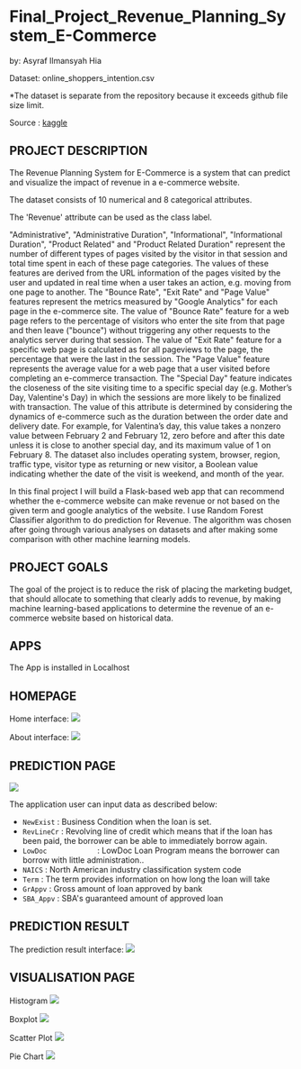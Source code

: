 # Final_Project_Revenue_Planning_System_E-Commerce

by: Asyraf Ilmansyah Hia

Dataset: online_shoppers_intention.csv

*The dataset is separate from the repository because it exceeds github file size limit.


Source : [kaggle](https://www.kaggle.com/roshansharma/online-shoppers-intention)


PROJECT DESCRIPTION
---

The Revenue Planning System for E-Commerce is a system that can predict and visualize the impact of revenue in a e-commerce website.

The dataset consists of 10 numerical and 8 categorical attributes.

The 'Revenue' attribute can be used as the class label.

"Administrative", "Administrative Duration", "Informational", "Informational Duration", "Product Related" and "Product Related Duration" represent the number of different types of pages visited by the visitor in that session and total time spent in each of these page categories. The values of these features are derived from the URL information of the pages visited by the user and updated in real time when a user takes an action, e.g. moving from one page to another. The "Bounce Rate", "Exit Rate" and "Page Value" features represent the metrics measured by "Google Analytics" for each page in the e-commerce site. The value of "Bounce Rate" feature for a web page refers to the percentage of visitors who enter the site from that page and then leave ("bounce") without triggering any other requests to the analytics server during that session. The value of "Exit Rate" feature for a specific web page is calculated as for all pageviews to the page, the percentage that were the last in the session. The "Page Value" feature represents the average value for a web page that a user visited before completing an e-commerce transaction. The "Special Day" feature indicates the closeness of the site visiting time to a specific special day (e.g. Mother’s Day, Valentine's Day) in which the sessions are more likely to be finalized with transaction. The value of this attribute is determined by considering the dynamics of e-commerce such as the duration between the order date and delivery date. For example, for Valentina’s day, this value takes a nonzero value between February 2 and February 12, zero before and after this date unless it is close to another special day, and its maximum value of 1 on February 8. The dataset also includes operating system, browser, region, traffic type, visitor type as returning or new visitor, a Boolean value indicating whether the date of the visit is weekend, and month of the year.

In this final project I will build a Flask-based web app that can recommend whether the e-commerce website can make revenue or not based on the given term and google analytics of the website. I use Random Forest Classifier algorithm to do prediction for Revenue. The algorithm was chosen after going through various analyses on datasets and after making some comparison with other machine learning models.


PROJECT GOALS
---

The goal of the project is to reduce the risk of placing the marketing budget, that should allocate to something that clearly adds to revenue, by making machine learning-based applications to determine the revenue of an e-commerce website based on historical data.


APPS
---
The App is installed in Localhost


HOMEPAGE
---
Home interface:
![](https://github.com/bagjasatia/Final_Project_SBA_Loan_Approval/blob/master/Interface/home-interface.png)

About interface:
![](https://github.com/bagjasatia/Final_Project_SBA_Loan_Approval/blob/master/Interface/about-interface.png)

PREDICTION PAGE 
---
![](https://github.com/bagjasatia/Final_Project_SBA_Loan_Approval/blob/master/Interface/predict-interface.png)

The application user can input data as described below:
- `NewExist`               : Business Condition when the loan is set.
- `RevLineCr`              : Revolving line of credit which means that if the loan has been paid, the borrower can be able to immediately borrow again.
- `LowDoc            `     : LowDoc Loan Program means the borrower can borrow with little administration..
- `NAICS`                  : North American industry classification system code
- `Term`                   : The term provides information on how long the loan will take
- `GrAppv`                 : Gross amount of loan approved by bank
- `SBA_Appv`               : SBA's guaranteed amount of approved loan

PREDICTION RESULT
---
The prediction result interface:
![](https://github.com/bagjasatia/Final_Project_SBA_Loan_Approval/blob/master/Interface/result-interface.png)

VISUALISATION PAGE
---
Histogram
![](https://github.com/bagjasatia/Final_Project_SBA_Loan_Approval/blob/master/Interface/boxplot-interface.png)

Boxplot
![](https://github.com/bagjasatia/Final_Project_SBA_Loan_Approval/blob/master/Interface/histogram-interface.png)

Scatter Plot
![](https://github.com/bagjasatia/Final_Project_SBA_Loan_Approval/blob/master/Interface/scatter-interface.png)

Pie Chart
![](https://github.com/bagjasatia/Final_Project_SBA_Loan_Approval/blob/master/Interface/pie-chart-interface.png)

